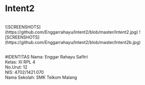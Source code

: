 # Intent2
<br>
![SCREENSHOTS](https://github.com/Enggarrahayu/Intent2/blob/master/Intent2.jpg)
![SCREENSHOTS](https://github.com/Enggarrahayu/Intent2/blob/master/Intent2b.jpg)
<br> <br>

#IDENTITAS
Nama: Enggar Rahayu Safitri <br>
Kelas: XI RPL 4 <br>
No.Urut: 12 <br>
NIS: 4702/1421.070 <br>
Nama Sekolah: SMK Telkom Malang
